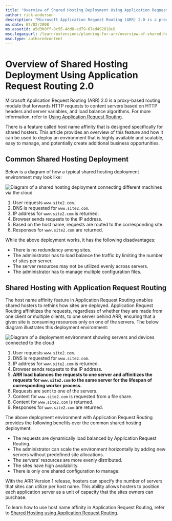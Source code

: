 ```yaml
---
title: "Overview of Shared Hosting Deployment Using Application Request Routing 2.0"
author: rick-anderson
description: "Microsoft Application Request Routing (ARR) 2.0 is a proxy-based routing module that forwards HTTP requests to content servers based on HTTP headers and serv..."
ms.date: 07/02/2008
ms.assetid: a5d3b0ff-8c95-4dd8-ad79-67ed492018c8
msc.legacyurl: /learn/extensions/planning-for-arr/overview-of-shared-hosting-deployment-using-application-request-routing-20
msc.type: authoredcontent
---
```

# Overview of Shared Hosting Deployment Using Application Request Routing 2.0

Microsoft Application Request Routing (ARR) 2.0 is a proxy-based routing module that forwards HTTP requests to content servers based on HTTP headers and server variables, and load balance algorithms. For more information, refer to [Using Application Request Routing](using-the-application-request-routing-module.md).

There is a feature called host name affinity that is designed specifically for shared hosters. This article provides an overview of this feature and how it can be used to deploy an environment that is highly available and scalable, easy to manage, and potentially create additional business opportunities.

## Common Shared Hosting Deployment

Below is a diagram of how a typical shared hosting deployment environment may look like:

![Diagram of a shared hosting deployment connecting different machines via the cloud](overview-of-shared-hosting-deployment-using-application-request-routing-20/_static/image2.jpg)

1. User requests `www.site2.com`.
2. DNS is requested for `www.site2.com`.
3. IP address for `www.site2.com` is returned.
4. Browser sends requests to the IP address.
5. Based on the host name, requests are routed to the corresponding site.
6. Responses for `www.site2.com` are returned.

While the above deployment works, it has the following disadvantages:

- There is no redundancy among sites.
- The administrator has to load balance the traffic by limiting the number of sites per server.
- The server resources may not be utilized evenly across servers.
- The administrator has to manage multiple configuration files.

## Shared Hosting with Application Request Routing

The host name affinity feature in Application Request Routing enables shared hosters to rethink how sites are deployed. Application Request Routing affinitizes the requests, regardless of whether they are made from one client or multiple clients, to one server behind ARR, ensuring that a given site is consuming resources only on one of the servers. The below diagram illustrates this deployment environment:

![Diagram of a deployment environment showing servers and devices connected to the cloud](overview-of-shared-hosting-deployment-using-application-request-routing-20/_static/image4.jpg)

1. User requests `www.site2.com`.
2. DNS is requested for `www.site2.com`.
3. IP address for `www.site2.com` is returned.
4. Browser sends requests to the IP address.
5. **ARR load balances the requests to one server and affinitizes the requests for `www.site2.com` to the same server for the lifespan of corresponding worker process.**
6. Requests are sent to one of the servers.
7. Content for `www.site2.com` is requested from a file share.
8. Content for `www.site2.com` is returned.
9. Responses for `www.site2.com` are returned.

The above deployment environment with Application Request Routing provides the following benefits over the common shared hosting deployment:

- The requests are dynamically load balanced by Application Request Routing.
- The administrator can scale the environment horizontally by adding new servers without predefined site allocations.
- The servers' resources are more evenly distributed.
- The sites have high availability.
- There is only one shared configuration to manage.

With the ARR Version 1 release, hosters can specify the number of servers that sites can utilize per host name. This ability allows hosters to position each application server as a unit of capacity that the sites owners can purchase.

To learn how to use host name affinity in Application Request Routing, refer to [Shared Hosting using Application Request Routing](../configuring-application-request-routing-arr/shared-hosting-using-application-request-routing-arr.md).
